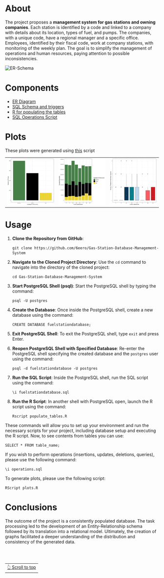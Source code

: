 # About
The project proposes a **management system for gas stations and owning companies**. Each station is identified by a code and linked to a company with details about its location, types of fuel, and pumps. The companies, with a unique code, have a regional manager and a specific office. Employees, identified by their fiscal code, work at company stations, with monitoring of the weekly plan. The goal is to simplify the management of operations and human resources, paying attention to possible inconsistencies.

![ER-Schema](https://github.com/6eero/Gas-Station-Database-Management-System/assets/114809573/f9ddb4f8-bb0c-44c7-b06d-1e32a3d18829)

# Components
- [ER Diagram](https://github.com/6eero/Gas-Station-Database-Management-System/blob/main/ER-Schema.png)
- [SQL Schema and triggers](https://github.com/6eero/Gas-Station-Database-Management-System/blob/main/fuelstationdatabase.sql)
- [R for populating the tables](https://github.com/6eero/Gas-Station-Database-Management-System/blob/main/populate_tables.R)
- [SQL Operations Script](https://github.com/6eero/Gas-Station-Database-Management-System/blob/main/operations.sql)

# Plots
These plots were generated using [this](https://github.com/6eero/Gas-Station-Database-Management-System/blob/main/plots.R) script
<table>
  <tr>
    <td><img src="https://github.com/6eero/Gas-Station-Database-Management-System/blob/main/Plots/grafico1.jpeg"></td>
    <td><img src="https://github.com/6eero/Gas-Station-Database-Management-System/blob/main/Plots/grafico2.jpeg"></td>
    <td><img src="https://github.com/6eero/Gas-Station-Database-Management-System/blob/main/Plots/grafico3.jpeg"></td>
  </tr>
</table>

# Usage
1. **Clone the Repository from GitHub**:
   ```
   git clone https://github.com/6eero/Gas-Station-Database-Management-System
   ```

2. **Navigate to the Cloned Project Directory**:
   Use the `cd` command to navigate into the directory of the cloned project:
   ```
   cd Gas-Station-Database-Management-System
   ```

3. **Start PostgreSQL Shell (psql)**:
   Start the PostgreSQL shell by typing the command:
   ```
   psql -U postgres
   ```

5. **Create the Database**:
   Once inside the PostgreSQL shell, create a new database using the command:
   ```
   CREATE DATABASE fuelstationdatabase;
   ```

6. **Exit PostgreSQL Shell**:
   To exit the PostgreSQL shell, type `exit` and press Enter.

7. **Reopen PostgreSQL Shell with Specified Database**:
   Re-enter the PostgreSQL shell specifying the created database and the `postgres` user using the command:
   ```
   psql -d fuelstationdatabase -U postgres
   ```

8. **Run the SQL Script**:
   Inside the PostgreSQL shell, run the SQL script using the command:
   ```
   \i fuelstationdatabase.sql
   ```

9. **Run the R Script**:
   In another shell with PostgreSQL open, launch the R script using the command:
   ```
   Rscript populate_tables.R
   ```

These commands will allow you to set up your environment and run the necessary scripts for your project, including database setup and executing the R script. Now, to see contents from tables you can use:
```
SELECT * FROM table_name;
```

If you wish to perform operations (insertions, updates, deletions, queries), please use the following command:
```
\i operations.sql
```

To generate plots, please use the following script:
```
RScript plots.R
```

# Conclusions
The outcome of the project is a consistently populated database. The task processing led to the development of an Entity-Relationship schema followed by its translation into a relational model. Ultimately, the creation of graphs facilitated a deeper understanding of the distribution and consistency of the generated data.

<br>
<br>
<div align="right">
<table><td> 
<a href="#start-of-content">👆 Scroll to top</a>
</td></table> 
</div>
